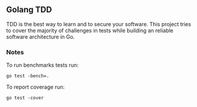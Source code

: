 ## Golang TDD

TDD is the best way to learn and to secure your software. This project tries to cover the majority of challenges in tests while building an reliable software architecture in Go.

### Notes

To run benchmarks tests run:
```shell
go test -bench=.
```

To report coverage run:
```shell
go test -cover
```